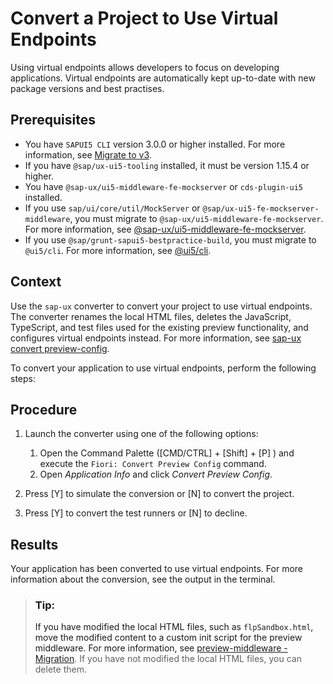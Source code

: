 <!-- loio630ddec5190344d6b9c8d6447085f8a1 -->

# Convert a Project to Use Virtual Endpoints

Using virtual endpoints allows developers to focus on developing applications. Virtual endpoints are automatically kept up-to-date with new package versions and best practises.



<a name="loio630ddec5190344d6b9c8d6447085f8a1__prereq_tlp_3r4_c2c"/>

## Prerequisites

-   You have `SAPUI5 CLI` version 3.0.0 or higher installed. For more information, see [Migrate to v3](https://sap.github.io/ui5-tooling/v3/updates/migrate-v3).
-   If you have `@sap/ux-ui5-tooling` installed, it must be version 1.15.4 or higher.
-   You have `@sap-ux/ui5-middleware-fe-mockserver` or `cds-plugin-ui5` installed.
-   If you use `sap/ui/core/util/MockServer` or `@sap/ux-ui5-fe-mockserver-middleware`, you must migrate to `@sap-ux/ui5-middleware-fe-mockserver`. For more information, see [@sap-ux/ui5-middleware-fe-mockserver](https://www.npmjs.com/package/@sap-ux/ui5-middleware-fe-mockserver).
-   If you use `@sap/grunt-sapui5-bestpractice-build`, you must migrate to `@ui5/cli`. For more information, see [@ui5/cli](https://www.npmjs.com/package/@ui5/cli).



<a name="loio630ddec5190344d6b9c8d6447085f8a1__section_lnc_byj_f2c"/>

## Context

Use the `sap-ux` converter to convert your project to use virtual endpoints. The converter renames the local HTML files, deletes the JavaScript, TypeScript, and test files used for the existing preview functionality, and configures virtual endpoints instead. For more information, see [sap-ux convert preview-config](https://github.com/SAP/open-ux-tools/blob/f07ab9c3010c1cb9828cbf0cb0e730cc3313b4fe/packages/create/README.md#preview-config).

To convert your application to use virtual endpoints, perform the following steps:



<a name="loio630ddec5190344d6b9c8d6447085f8a1__section_bxl_hyj_f2c"/>

## Procedure

1.  Launch the converter using one of the following options:
    1.  Open the Command Palette \([CMD/CTRL\] + [Shift\] + [P\] \) and execute the `Fiori: Convert Preview Config` command.
    2.  Open *Application Info* and click *Convert Preview Config*.

2.  Press [Y\] to simulate the conversion or [N\] to convert the project.
3.  Press [Y\] to convert the test runners or [N\] to decline.



<a name="loio630ddec5190344d6b9c8d6447085f8a1__result_egy_ys4_c2c"/>

## Results

Your application has been converted to use virtual endpoints. For more information about the conversion, see the output in the terminal.

> ### Tip:  
> If you have modified the local HTML files, such as `flpSandbox.html`, move the modified content to a custom init script for the preview middleware. For more information, see [preview-middleware - Migration](https://github.com/SAP/open-ux-tools/blob/f07ab9c3010c1cb9828cbf0cb0e730cc3313b4fe/packages/create/README.md#sap-ux-convert). If you have not modified the local HTML files, you can delete them.

